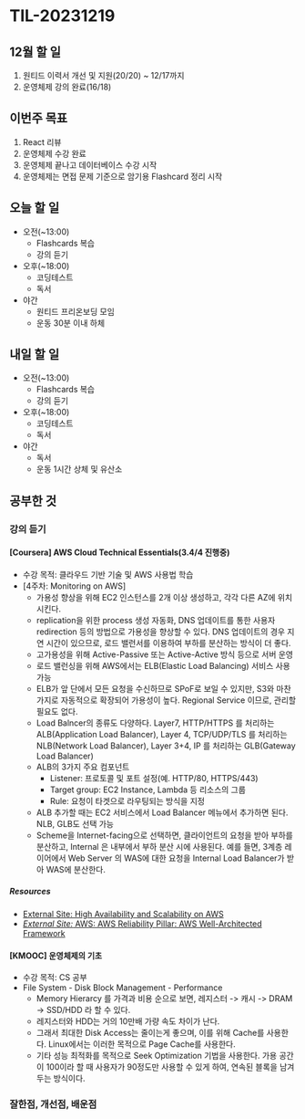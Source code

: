 # TIL-20231219

## 12월 할 일

1. 원티드 이력서 개선 및 지원(20/20) ~ 12/17까지
2. 운영체제 강의 완료(16/18)

## 이번주 목표

1. React 리뷰
2. 운영체제 수강 완료
3. 운영체제 끝나고 데이터베이스 수강 시작
4. 운영체제는 면접 문제 기준으로 암기용 Flashcard 정리 시작

## 오늘 할 일

- 오전(~13:00)
  - Flashcards 복습
  - 강의 듣기
- 오후(~18:00)
  - 코딩테스트
  - 독서
- 야간
  - 원티드 프리온보딩 모임
  - 운동 30분 이내 하체

## 내일 할 일

- 오전(~13:00)
  - Flashcards 복습
  - 강의 듣기
- 오후(~18:00)
  - 코딩테스트
  - 독서
- 야간
  - 독서
  - 운동 1시간 상체 및 유산소

## 공부한 것

### 강의 듣기

#### [Coursera] AWS Cloud Technical Essentials(3.4/4 진행중)

- 수강 목적: 클라우드 기반 기술 및 AWS 사용법 학습
- [4주차: Monitoring on AWS]
  - 가용성 향상을 위해 EC2 인스턴스를 2개 이상 생성하고, 각각 다른 AZ에 위치시킨다.
  - replication을 위한 process 생성 자동화, DNS 업데이트를 통한 사용자 redirection 등의 방법으로 가용성을 향상할 수 있다. DNS 업데이트의 경우 지연 시간이 있으므로, 로드 밸런서를 이용하여 부하를 분산하는 방식이 더 좋다.
  - 고가용성을 위해 Active-Passive 또는 Active-Active 방식 등으로 서버 운영
  - 로드 밸런싱을 위해 AWS에서는 ELB(Elastic Load Balancing) 서비스 사용 가능
  - ELB가 앞 단에서 모든 요청을 수신하므로 SPoF로 보일 수 있지만, S3와 마찬가지로 자동적으로 확장되어 가용성이 높다. Regional Service 이므로, 관리할 필요도 없다.
  - Load Balncer의 종류도 다양하다. Layer7, HTTP/HTTPS 를 처리하는 ALB(Application Load Balancer), Layer 4, TCP/UDP/TLS 를 처리하는 NLB(Network Load Balancer), Layer 3+4, IP 를 처리하는 GLB(Gateway Load Balancer)
  - ALB의 3가지 주요 컴포넌트
    - Listener: 프로토콜 및 포트 설정(예. HTTP/80, HTTPS/443)
    - Target group: EC2 Instance, Lambda 등 리소스의 그룹
    - Rule: 요청이 타겟으로 라우팅되는 방식을 지정
  - ALB 추가할 때는 EC2 서비스에서 Load Balancer 메뉴에서 추가하면 된다. NLB, GLB도 선택 가능
  - Scheme을 Internet-facing으로 선택하면, 클라이언트의 요청을 받아 부하를 분산하고, Internal 은 내부에서 부하 분산 시에 사용된다. 예를 들면, 3계층 레이어에서 Web Server 의 WAS에 대한 요청을 Internal Load Balancer가 받아 WAS에 분산한다.

##### Resources

- [External Site: High Availability and Scalability on AWS](https://docs.aws.amazon.com/whitepapers/latest/real-time-communication-on-aws/high-availability-and-scalability-on-aws.html)
- [_External Site:_ AWS: AWS Reliability Pillar: AWS Well-Architected Framework](https://docs.aws.amazon.com/wellarchitected/latest/reliability-pillar/welcome.html)

#### [KMOOC] 운영체제의 기초

- 수강 목적: CS 공부
- File System - Disk Block Management - Performance
  - Memory Hierarcy 를 가격과 비용 순으로 보면, 레지스터 -> 캐시 -> DRAM -> SSD/HDD 라 할 수 있다.
  - 레지스터와 HDD는 거의 10만배 가량 속도 차이가 난다.
  - 그래서 최대한 Disk Access는 줄이는게 좋으며, 이를 위해 Cache를 사용한다. Linux에서는 이러한 목적으로 Page Cache를 사용한다.
  - 기타 성능 최적화를 목적으로 Seek Optimization 기법을 사용한다. 가용 공간이 100이라 할 때 사용자가 90정도만 사용할 수 있게 하여, 연속된 블록을 남겨두는 방식이다.

### 잘한점, 개선점, 배운점
